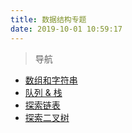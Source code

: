 ```yaml
---
title: 数据结构专题
date: 2019-10-01 10:59:17
---
```


> 导航

- [数组和字符串](./array-and-string.md)
- [队列 & 栈](./queue-stack.md)
- [探索链表](./linked-list.md)
- [探索二叉树](./binary-tree.md)
